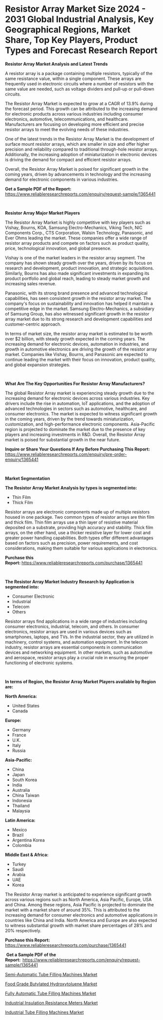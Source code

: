 <p><h1>Resistor Array Market Size 2024 - 2031 Global Industrial Analysis, Key Geographical Regions, Market Share, Top Key Players, Product Types and Forecast Research Report</h1></p><p><strong>Resistor Array Market Analysis and Latest Trends</strong></p>
<p><p>A resistor array is a package containing multiple resistors, typically of the same resistance value, within a single component. These arrays are frequently used in electronic circuits where a number of resistors with the same value are needed, such as voltage dividers and pull-up or pull-down circuits.</p><p>The Resistor Array Market is expected to grow at a CAGR of 13.9% during the forecast period. This growth can be attributed to the increasing demand for electronic products across various industries including consumer electronics, automotive, telecommunications, and healthcare. Manufacturers are focusing on developing more efficient and precise resistor arrays to meet the evolving needs of these industries.</p><p>One of the latest trends in the Resistor Array Market is the development of surface mount resistor arrays, which are smaller in size and offer higher precision and reliability compared to traditional through-hole resistor arrays. Additionally, the increasing adoption of miniaturization in electronic devices is driving the demand for compact and efficient resistor arrays.</p><p>Overall, the Resistor Array Market is poised for significant growth in the coming years, driven by advancements in technology and the increasing demand for electronic components in various industries.</p></p>
<p><strong>Get a Sample PDF of the Report:&nbsp;</strong> <a href="https://www.reliableresearchreports.com/enquiry/request-sample/1365441">https://www.reliableresearchreports.com/enquiry/request-sample/1365441</a></p>
<p>&nbsp;</p>
<p><strong>Resistor Array Major Market Players</strong></p>
<p><p>The Resistor Array Market is highly competitive with key players such as Vishay, Bourns, KOA, Samsung Electro-Mechanics, Viking Tech, NIC Components Corp., CTS Corporation, Walsin Technology, Panasonic, and Ever Ohms leading the market. These companies offer a wide range of resistor array products and compete on factors such as product quality, price, technological innovation, and global presence.</p><p>Vishay is one of the market leaders in the resistor array segment. The company has shown steady growth over the years, driven by its focus on research and development, product innovation, and strategic acquisitions. Similarly, Bourns has also made significant investments in expanding its product portfolio and global reach, leading to steady market growth and increasing sales revenue.</p><p>Panasonic, with its strong brand presence and advanced technological capabilities, has seen consistent growth in the resistor array market. The company's focus on sustainability and innovation has helped it maintain a competitive edge in the market. Samsung Electro-Mechanics, a subsidiary of Samsung Group, has also witnessed significant growth in the resistor array market due to its strong research and development capabilities and customer-centric approach.</p><p>In terms of market size, the resistor array market is estimated to be worth over $2 billion, with steady growth expected in the coming years. The increasing demand for electronic devices, automation in industries, and growth in automotive electronics are driving the growth of the resistor array market. Companies like Vishay, Bourns, and Panasonic are expected to continue leading the market with their focus on innovation, product quality, and global expansion strategies.</p></p>
<p>&nbsp;</p>
<p><strong>What Are The Key Opportunities For Resistor Array Manufacturers?</strong></p>
<p><p>The global Resistor Array market is experiencing steady growth due to the increasing demand for electronic devices across various industries. Key drivers include the rise in automation, IoT applications, and the adoption of advanced technologies in sectors such as automotive, healthcare, and consumer electronics. The market is expected to witness significant growth in the coming years, driven by the trend towards miniaturization, customization, and high-performance electronic components. Asia-Pacific region is projected to dominate the market due to the presence of key players and increasing investments in R&D. Overall, the Resistor Array market is poised for substantial growth in the near future.</p></p>
<p><strong>Inquire or Share Your Questions If Any Before Purchasing This Report:</strong> <a href="https://www.reliableresearchreports.com/enquiry/pre-order-enquiry/1365441">https://www.reliableresearchreports.com/enquiry/pre-order-enquiry/1365441</a></p>
<p>&nbsp;</p>
<p><strong>Market Segmentation</strong></p>
<p><strong>The Resistor Array Market Analysis by types is segmented into:</strong></p>
<p><ul><li>Thin Film</li><li>Thick Film</li></ul></p>
<p><p>Resistor arrays are electronic components made up of multiple resistors housed in one package. Two common types of resistor arrays are thin film and thick film. Thin film arrays use a thin layer of resistive material deposited on a substrate, providing high accuracy and stability. Thick film arrays, on the other hand, use a thicker resistive layer for lower cost and greater power handling capabilities. Both types offer different advantages based on factors such as precision, power requirements, and cost considerations, making them suitable for various applications in electronics.</p></p>
<p><strong>Purchase this Report:&nbsp;</strong><a href="https://www.reliableresearchreports.com/purchase/1365441">https://www.reliableresearchreports.com/purchase/1365441</a></p>
<p>&nbsp;</p>
<p><strong>The Resistor Array Market Industry Research by Application is segmented into:</strong></p>
<p><ul><li>Consumer Electronic</li><li>Industrial</li><li>Telecom</li><li>Others</li></ul></p>
<p><p>Resistor arrays find applications in a wide range of industries including consumer electronics, industrial, telecom, and others. In consumer electronics, resistor arrays are used in various devices such as smartphones, laptops, and TVs. In the industrial sector, they are utilized in machinery, control systems, and automation equipment. In the telecom industry, resistor arrays are essential components in communication devices and networking equipment. In other markets, such as automotive and aerospace, resistor arrays play a crucial role in ensuring the proper functioning of electronic systems.</p></p>
<p>&nbsp;</p>
<p><strong>In terms of Region, the Resistor Array Market Players available by Region are:</strong></p>
<p>
    <p> <strong> North America: </strong>
        <ul>
            <li>United States</li>
            <li>Canada</li>
        </ul>
        </p> 
    <p> <strong> Europe: </strong>
        <ul>
            <li>Germany</li>
            <li>France</li>
            <li>U.K.</li>
            <li>Italy</li>
            <li>Russia</li>
        </ul>
        </p> 
    <p> <strong> Asia-Pacific: </strong>
        <ul>
            <li>China</li>
            <li>Japan</li>
            <li>South Korea</li>
            <li>India</li>
            <li>Australia</li>
            <li>China Taiwan</li>
            <li>Indonesia</li>
            <li>Thailand</li>
            <li>Malaysia</li>
        </ul>
        </p> 
    <p> <strong> Latin America: </strong>
        <ul>
            <li>Mexico</li>
            <li>Brazil</li>
            <li>Argentina Korea</li>
            <li>Colombia</li>
        </ul>
        </p> 
    <p> <strong> Middle East & Africa: </strong>
        <ul>
            <li>Turkey</li>
            <li>Saudi</li>
            <li>Arabia</li>
            <li>UAE</li>
            <li>Korea</li>
        </ul>
    </p>
    </p>
<p><p>The Resistor Array market is anticipated to experience significant growth across various regions such as North America, Asia Pacific, Europe, USA and China. Among these regions, Asia Pacific is projected to dominate the market with a market share of around 35%. This is attributed to the increasing demand for consumer electronics and automotive applications in countries like China and India. North America and Europe are also expected to witness substantial growth with market share percentages of 28% and 20% respectively.</p></p>
<p><strong>Purchase this Report: </strong><a href="https://www.reliableresearchreports.com/purchase/1365441">https://www.reliableresearchreports.com/purchase/1365441</a></p>
<p>&nbsp;<strong>Get a Sample PDF of the Report:&nbsp;&nbsp;</strong><a href="https://www.reliableresearchreports.com/enquiry/request-sample/1365441">https://www.reliableresearchreports.com/enquiry/request-sample/1365441</a></p>
<p><strong></strong></p>
<p><p><a href="https://medium.com/@madiemoore67546/semi-automatic-tube-filling-machines-market-size-market-outlook-and-market-forecast-2024-to-2031-ea192f3dba75">Semi-Automatic Tube Filling Machines Market</a></p><p><a href="https://github.com/Sarissaschmalingtr6fz2739/Market-Research-Report-List-1/blob/main/food-grade-butylated-hydroxytoluene-market.md">Food Grade Butylated Hydroxytoluene Market</a></p><p><a href="https://medium.com/@madiemoore67546/fully-automatic-tube-filling-machines-market-trends-and-market-analysis-forecasted-for-period-10d4e915c3ba">Fully Automatic Tube Filling Machines Market</a></p><p><a href="https://medium.com/@madiemoore67546/decoding-industrial-insulation-resistance-meters-market-metrics-market-share-trends-and-growth-d55ac60fd3d3">Industrial Insulation Resistance Meters Market</a></p><p><a href="https://medium.com/@madiemoore67546/industrial-tube-filling-machines-market-size-and-market-trends-complete-industry-overview-2024-to-8a84c2006668">Industrial Tube Filling Machines Market</a></p></p>